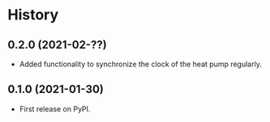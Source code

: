 # History

## 0.2.0 (2021-02-??)

* Added functionality to synchronize the clock of the heat pump regularly.

## 0.1.0 (2021-01-30)

* First release on PyPI.
